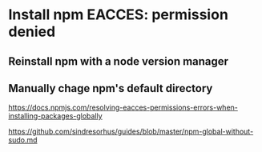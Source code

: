 # Install npm EACCES: permission denied

## Reinstall npm with a node version manager


## Manually chage npm's default directory

https://docs.npmjs.com/resolving-eacces-permissions-errors-when-installing-packages-globally

https://github.com/sindresorhus/guides/blob/master/npm-global-without-sudo.md